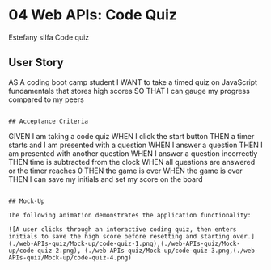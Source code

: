 # 04 Web APIs: Code Quiz
Estefany silfa Code quiz

## User Story

AS A coding boot camp student
I WANT to take a timed quiz on JavaScript fundamentals that stores high scores
SO THAT I can gauge my progress compared to my peers
```

## Acceptance Criteria

```
GIVEN I am taking a code quiz
WHEN I click the start button
THEN a timer starts and I am presented with a question
WHEN I answer a question
THEN I am presented with another question
WHEN I answer a question incorrectly
THEN time is subtracted from the clock
WHEN all questions are answered or the timer reaches 0
THEN the game is over
WHEN the game is over
THEN I can save my initials and set my score on the board
```

## Mock-Up

The following animation demonstrates the application functionality:

![A user clicks through an interactive coding quiz, then enters initials to save the high score before resetting and starting over.] (./web-APIs-quiz/Mock-up/code-quiz-1.png),(./web-APIs-quiz/Mock-up/code-quiz-2.png), (./web-APIs-quiz/Mock-up/code-quiz-3.png,(./web-APIs-quiz/Mock-up/code-quiz-4.png)

